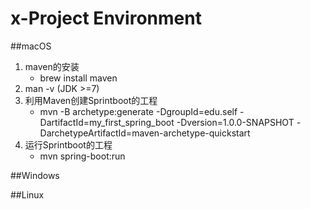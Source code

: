# x-Project Environment

##macOS
1. maven的安装
   - brew install maven
2. man -v (JDK >=7)
3. 利用Maven创建Sprintboot的工程
   - mvn -B archetype:generate -DgroupId=edu.self -DartifactId=my_first_spring_boot -Dversion=1.0.0-SNAPSHOT -DarchetypeArtifactId=maven-archetype-quickstart
4. 运行Sprintboot的工程
   - mvn spring-boot:run


##Windows




##Linux